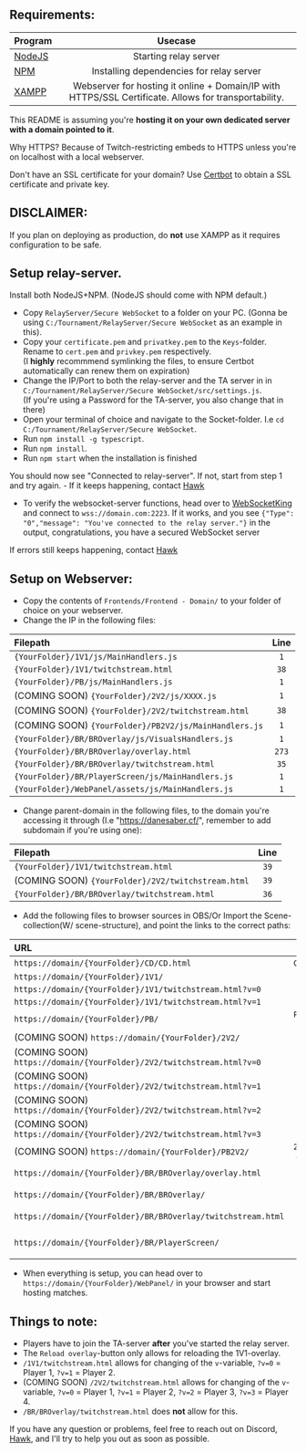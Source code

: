 ## Requirements:
| Program                                                                  |                                               Usecase                                                |
| :----------------------------------------------------------------------- | :--------------------------------------------------------------------------------------------------: |
| [NodeJS](https://nodejs.org/en/download/)                                |                                        Starting relay server                                         |
| [NPM](https://docs.npmjs.com/downloading-and-installing-node-js-and-npm) |                               Installing dependencies for relay server                               |
| [XAMPP](https://www.apachefriends.org/download.html)                     | Webserver for hosting it online + Domain/IP with HTTPS/SSL Certificate. Allows for transportability. |

This README is assuming you're **hosting it on your own dedicated server with a domain pointed to it**. 

Why HTTPS? Because of Twitch-restricting embeds to HTTPS unless you're on localhost with a local webserver.

Don't have an SSL certificate for your domain? Use [Certbot](https://certbot.eff.org/instructions) to obtain a SSL certificate and private key.


## DISCLAIMER: 
If you plan on deploying as production, do **not** use XAMPP as it requires configuration to be safe. 

## Setup relay-server.
Install both NodeJS+NPM. (NodeJS should come with NPM default.)

- Copy `RelayServer/Secure WebSocket` to a folder on your PC. (Gonna be using `C:/Tournament/RelayServer/Secure WebSocket` as an example in this).
- Copy your `certificate.pem` and `privatkey.pem` to the `Keys`-folder. Rename to `cert.pem` and `privkey.pem` respectively. \
(I **highly** recommmend symlinking the files, to ensure Certbot automatically can renew them on expiration)
- Change the IP/Port to both the relay-server and the TA server in in `C:/Tournament/RelayServer/Secure WebSocket/src/settings.js`. \
(If you're using a Password for the TA-server, you also change that in there)
- Open your terminal of choice and navigate to the Socket-folder. I.e `cd C:/Tournament/RelayServer/Secure WebSocket`.
- Run `npm install -g typescript`.
- Run `npm install`.
- Run `npm start` when the installation is finished

You should now see "Connected to relay-server". If not, start from step 1 and try again. - If it keeps happening, contact [Hawk](https://discordapp.com/users/592779895084679188)
- To verify the websocket-server functions, head over to [WebSocketKing](https://websocketking.com/) and connect to `wss://domain.com:2223`.
If it works, and you see `{"Type": "0","message": "You've connected to the relay server."}` in the output, congratulations, you have a secured WebSocket server

If errors still keeps happening, contact [Hawk](https://discordapp.com/users/592779895084679188)

## Setup on Webserver:
- Copy the contents of `Frontends/Frontend - Domain/` to your folder of choice on your webserver.
- Change the IP in the following files:

| Filepath                                              | Line  |
| :---------------------------------------------------- | :---: |
| `{YourFolder}/1V1/js/MainHandlers.js`                 |  `1`  |
| `{YourFolder}/1V1/twitchstream.html`                  | `38`  |
| `{YourFolder}/PB/js/MainHandlers.js`                  |  `1`  |
| (COMING SOON) `{YourFolder}/2V2/js/XXXX.js`           |  `1`  |
| (COMING SOON) `{YourFolder}/2V2/twitchstream.html`    | `38`  |
| (COMING SOON) `{YourFolder}/PB2V2/js/MainHandlers.js` |  `1`  |
| `{YourFolder}/BR/BROverlay/js/VisualsHandlers.js`     |  `1`  |
| `{YourFolder}/BR/BROverlay/overlay.html`              | `273` |
| `{YourFolder}/BR/BROverlay/twitchstream.html`         | `35`  |
| `{YourFolder}/BR/PlayerScreen/js/MainHandlers.js`     |  `1`  |
| `{YourFolder}/WebPanel/assets/js/MainHandlers.js`     |  `1`  |

- Change parent-domain in the following files, to the domain you're accessing it through (I.e "https://danesaber.cf/", remember to add subdomain if you're using one):

| Filepath                                           | Line  |
| :------------------------------------------------- | :---: |
| `{YourFolder}/1V1/twitchstream.html`               | `39`  |
| (COMING SOON) `{YourFolder}/2V2/twitchstream.html` | `39`  |
| `{YourFolder}/BR/BROverlay/twitchstream.html`      | `36`  |

- Add the following files to browser sources in OBS/Or Import the Scene-collection(W/ scene-structure), and point the links to the correct paths:

| URL                                                                   |          Scene          |  Order   | Resolution  |
| :-------------------------------------------------------------------- | :---------------------: | :------: | :---------: |
| `https://domain/{YourFolder}/CD/CD.html`                              |       `Countdown`       |    -     | `1920x1080` |
| `https://domain/{YourFolder}/1V1/`                                    |          `1V1`          |  `Top`   | `1920x1080` |
| `https://domain/{YourFolder}/1V1/twitchstream.html?v=0`               |          `1V1`          | `Bottom` | `1920x1080` |
| `https://domain/{YourFolder}/1V1/twitchstream.html?v=1`               |          `1V1`          | `Bottom` | `1920x1080` |
| `https://domain/{YourFolder}/PB/`                                     |    `Picks and Bans`     |  `Top`   | `1920x1080` |
| (COMING SOON) `https://domain/{YourFolder}/2V2/`                      |          `2V2`          |  `Top`   | `1920x1080` |
| (COMING SOON) `https://domain/{YourFolder}/2V2/twitchstream.html?v=0` |          `2V2`          | `Bottom` | `1920x1080` |
| (COMING SOON) `https://domain/{YourFolder}/2V2/twitchstream.html?v=1` |          `2V2`          | `Bottom` | `1920x1080` |
| (COMING SOON) `https://domain/{YourFolder}/2V2/twitchstream.html?v=2` |          `2V2`          | `Bottom` | `1920x1080` |
| (COMING SOON) `https://domain/{YourFolder}/2V2/twitchstream.html?v=3` |          `2V2`          | `Bottom` | `1920x1080` |
| (COMING SOON) `https://domain/{YourFolder}/PB2V2/`                    |  `2V2 Picks and Bans`   |  `Top`   | `1920x1080` |
| `https://domain/{YourFolder}/BR/BROverlay/overlay.html`               |     `Battle Royale`     |  `Top`   | `2560x1140` |
| `https://domain/{YourFolder}/BR/BROverlay/`                           |     `Battle Royale`     | `Middle` | `1920x1080` |
| `https://domain/{YourFolder}/BR/BROverlay/twitchstream.html`          |     `Battle Royale`     | `Bottom` | `1920x1080` |
| `https://domain/{YourFolder}/BR/PlayerScreen/`                        | `Battle Royale Players` |  `Top`   | `1920x1080` |

- When everything is setup, you can head over to `https://domain/{YourFolder}/WebPanel/` in your browser and start hosting matches.

## Things to note:
- Players have to join the TA-server **after** you've started the relay server. 
- The `Reload overlay`-button only allows for reloading the 1V1-overlay.
- `/1V1/twitchstream.html` allows for changing of the `v`-variable, `?v=0` = Player 1, `?v=1` = Player 2.
- (COMING SOON) `/2V2/twitchstream.html` allows for changing of the `v`-variable, `?v=0` = Player 1, `?v=1` = Player 2, `?v=2` = Player 3, `?v=3` = Player 4.
- `/BR/BROverlay/twitchstream.html` does **not** allow for this.

If you have any question or problems, feel free to reach out on Discord, [Hawk](https://discordapp.com/users/592779895084679188), and I'll try to help you out as soon as possible.
